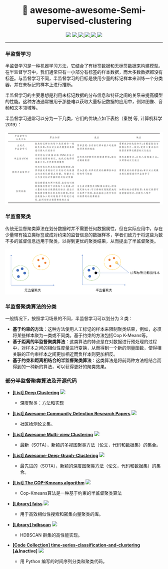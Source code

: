 <h1 align="center"> 🚀 awesome-awesome-Semi-supervised-clustering </h1>

<p align="center">
  <img src="https://awesome.re/badge.svg">
  <a href="https://github.com/Wintersdragon/awesome-awesome-Semi-supervised-clustering">
    <img src="https://img.shields.io/badge/Awesome-AwesomeML-orange">
  </a>

  <a href="https://github.com/Wintersdragon/awesome-awesome-Semi-supervised-clustering/stargazers">
    <img src="https://img.shields.io/github/stars/Wintersdragon/awesome-awesome-Semi-supervised-clustering.svg">
  </a>

  <a href="https://github.com/Wintersdragon/awesome-awesome-Semi-supervised-clustering/network/members">
    <img src="https://img.shields.io/github/forks/Wintersdragon/awesome-awesome-Semi-supervised-clustering.svg">
  </a>

  <a href="https://github.com/Wintersdragon/awesome-awesome-Semi-supervised-clustering/issues">
    <img src="https://img.shields.io/github/issues/Wintersdragon/awesome-awesome-machine-learning">
  </a>

  <a href="https://github.com/Wintersdragon/awesome-awesome-Semi-supervised-clustering/LICENSE">
    <img src="https://img.shields.io/github/license/Wintersdragon/awesome-awesome-machine-learning">
  </a>

---

### 半监督学习

半监督学习是一种机器学习方法，它结合了有标签数据和无标签数据来构建模型。在半监督学习中，我们通常只有一小部分有标签的样本数据，而大多数数据都没有标签。与监督学习不同，半监督学习的目标是使用少量的标记样本来训练一个分类器，并在未标记的样本上进行推断。

半监督学习的主要思想是利用未标记数据的分布信息和特征之间的关系来提高模型的性能。这种方法通常被用于那些难以获取大量标记数据的应用中，例如图像、音频和文本领域等。

半监督学习通常可以分为一下几类，它们的优缺点如下表格（秦悦 等, 计算机科学 2019）：

  ![image](https://github.com/Wintersdragon/awesome-awesome-Semi-supervised-clustering/blob/main/2.png)

### 半监督聚类

传统无监督聚类算法在划分数据时并不需要任何数据属性，但在实际应用中，存在少量带有独立类标签或成对约束的监督信息的数据样本，学者们致力于将这些为数不多的监督信息运用于聚类，以得到更优的聚类结果，从而提出了半监督聚类。

![image](https://github.com/Wintersdragon/awesome-awesome-Semi-supervised-clustering/blob/main/1.png)

### 半监督聚类算法的分类

一般情况下，按照学习场景的不同，半监督学习可以划分为 3 类：

- **基于约束的方法**：这种方法使用人工标记的样本来限制聚类结果，例如，必须将某些样本聚为一类或不同类。基于约束的方法包括Cop K-Means等。
- **基于距离的半监督聚类算法**：这类算法的特点是在对数据进行预处理的过程中，对样本之间的相似性度量进行变换，从而得到一个新的测量函数，使得相关联的正约束样本之间更加相近而负样本则更加相反。
- **基于约束和距离相结合的半监督聚类算法**：这类算法是将前两种方法相结合而得到的一种新的算法，可以获得更好的聚类效果。

### 部分半监督聚类算法及开源代码

  - [**[List] Deep Clustering**](https://github.com/zhoushengisnoob/DeepClustering) ![](https://img.shields.io/github/stars/zhoushengisnoob/DeepClustering?style=social)
    - 深度聚类：方法和实现

  - [**[List] Awesome Community Detection Research Papers**](https://github.com/benedekrozemberczki/awesome-community-detection) ![](https://img.shields.io/github/stars/benedekrozemberczki/awesome-community-detection?style=social)
    - 社区检测论文集。
  - [**[List] Awesome Multi-view Clustering**](https://github.com/wangsiwei2010/awesome-multi-view-clustering) ![](https://img.shields.io/github/stars/wangsiwei2010/awesome-multi-view-clustering?style=social)
    - 最新（SOTA），新颖的多视图聚类方法（论文，代码和数据集）的集合。
  - [**[List] Awesome-Deep-Graph-Clustering**](https://github.com/yueliu1999/Awesome-Deep-Graph-Clustering) ![](https://img.shields.io/github/stars/yueliu1999/Awesome-Deep-Graph-Clustering?style=social)
    - 最先进的（SOTA），新颖的深度图聚类方法（论文，代码和数据集）的集合。

  - [**[List] The COP-Kmeans algorithm**](https://github.com/Behrouz-Babaki/COP-Kmeans) ![](https://github.com/Behrouz-Babaki/COP-Kmeans)
    - Cop-Kmeans算法是一种基于约束的半监督聚类算法

  - [**[Library] faiss**](https://github.com/facebookresearch/faiss) ![](https://img.shields.io/github/stars/facebookresearch/faiss?style=social)
      - 用于高效相似性搜索和密集向量聚类的库。
  - [**[Library] hdbscan**](https://github.com/scikit-learn-contrib/hdbscan) ![](https://img.shields.io/github/stars/scikit-learn-contrib/hdbscan?style=social)
      - HDBSCAN 群集的高性能实现。
  - [**[Code Collection] time-series-classification-and-clustering**](https://github.com/alexminnaar/time-series-classification-and-clustering) **[⚠️Inactive]** ![](https://img.shields.io/github/stars/alexminnaar/time-series-classification-and-clustering?style=social)
      - 用 Python 编写的时间序列分类和聚类代码。


